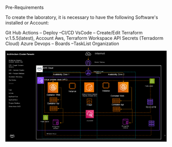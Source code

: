 
Pre-Requirements 

To create the laboratory, it is necessary to have the following Software's installed or Account:

Git Hub Actions – Deploy –CI/CD
VsCode – Create/Edit
Terraform v:1.5.5(latest),
Account Aws, 
Terraform Workspace API Secrets (Terradorm Cloud)
Azure Devops – Boards –TaskList Organization



![Alt text](image.png)

